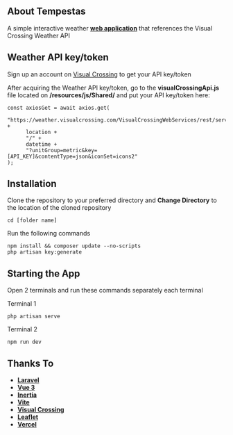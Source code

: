 ## About Tempestas

A simple interactive weather **[web application](https://tempestas.vercel.app/)** that references the Visual Crossing Weather API

## Weather API key/token

Sign up an account on [Visual Crossing](https://www.visualcrossing.com/) to get your API key/token

After acquiring the Weather API key/token, go to the **visualCrossingApi.js** file located on **/resources/js/Shared/** and put your API key/token here:
```
const axiosGet = await axios.get(
    "https://weather.visualcrossing.com/VisualCrossingWebServices/rest/services/timeline/" +
      location +
      "/" +
      datetime +
      "?unitGroup=metric&key=[API_KEY]&contentType=json&iconSet=icons2"
);
```

## Installation

Clone the repository to your preferred directory and **Change Directory** to the location of the cloned repository
```
cd [folder name]
```

Run the following commands
```
npm install && composer update --no-scripts
php artisan key:generate
```

## Starting the App

Open 2 terminals and run these commands separately each terminal

Terminal 1
```
php artisan serve
```

Terminal 2
```
npm run dev
```

## Thanks To

- **[Laravel](https://laravel.com/)**
- **[Vue 3](https://vuejs.org/)**
- **[Inertia](https://inertiajs.com/)**
- **[Vite](https://vitejs.dev/)**
- **[Visual Crossing](https://www.visualcrossing.com/)**
- **[Leaflet](https://leafletjs.com/)**
- **[Vercel](https://vercel.com/)**
